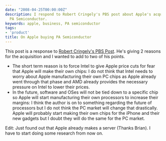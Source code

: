 ```yaml
---
date: "2008-04-25T00:00:00Z"
description: I respond to Robert Cringely's PBS post about Apple's acquisition of
  PA Semiconductor.
keywords: apple, business, PA semiconductor
tags:
- 'product'
title: On Apple buying PA Semiconductor
---
```

This post is a response to <a href="http://www.pbs.org/cringely/pulpit/2008/pulpit_20080425_004775.html" target="_blank">Robert Cringely's PBS Post</a>. He's giving 2 reasons for the acquisition and I wanted to add to two of his points.

* The short term reason is to force Intel to give Apple price cuts for fear that Apple will make their own chips: I do not think that Intel needs to worry about Apple manufacturing their own PC chips as Apple already went through that phase and AMD already provides the necessary pressure on Intel to lower their prices.
* In the future, software and OSes will not be tied down to a specific chip so Apple will start manufacturing their own processors to increase their margins: I think the author is on to something regarding the future of processors but I do not think the PC market will change that drastically. Apple will probably start making their own chips for the iPhone and their new gadgets but I doubt they will do the same for the PC market.

Edit: Just found out that Apple already makes a server (Thanks Brian). I have to start doing some research from now on.
